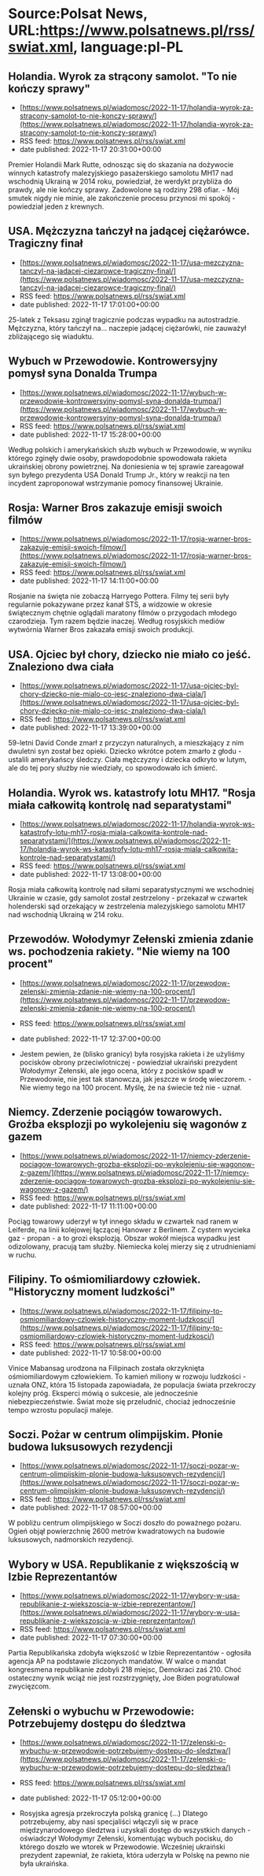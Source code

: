 # Source:Polsat News, URL:https://www.polsatnews.pl/rss/swiat.xml, language:pl-PL

## Holandia. Wyrok za strącony samolot. "To nie kończy sprawy"
 - [https://www.polsatnews.pl/wiadomosc/2022-11-17/holandia-wyrok-za-stracony-samolot-to-nie-konczy-sprawy/](https://www.polsatnews.pl/wiadomosc/2022-11-17/holandia-wyrok-za-stracony-samolot-to-nie-konczy-sprawy/)
 - RSS feed: https://www.polsatnews.pl/rss/swiat.xml
 - date published: 2022-11-17 20:31:00+00:00

Premier Holandii Mark Rutte, odnosząc się do skazania na dożywocie winnych katastrofy malezyjskiego pasażerskiego samolotu MH17 nad wschodnią Ukrainą w 2014 roku, powiedział, że werdykt przybliża do prawdy, ale nie kończy sprawy. Zadowolone są rodziny 298 ofiar. - Mój smutek nigdy nie minie, ale zakończenie procesu przynosi mi spokój - powiedział jeden z krewnych.

## USA. Mężczyzna tańczył na jadącej ciężarówce. Tragiczny finał
 - [https://www.polsatnews.pl/wiadomosc/2022-11-17/usa-mezczyzna-tanczyl-na-jadacej-ciezarowce-tragiczny-final/](https://www.polsatnews.pl/wiadomosc/2022-11-17/usa-mezczyzna-tanczyl-na-jadacej-ciezarowce-tragiczny-final/)
 - RSS feed: https://www.polsatnews.pl/rss/swiat.xml
 - date published: 2022-11-17 17:01:00+00:00

25-latek z Teksasu zginął tragicznie podczas wypadku na autostradzie. Mężczyzna, który tańczył na... naczepie jadącej ciężarówki, nie zauważył zbliżającego się wiaduktu.

## Wybuch w Przewodowie. Kontrowersyjny pomysł syna Donalda Trumpa
 - [https://www.polsatnews.pl/wiadomosc/2022-11-17/wybuch-w-przewodowie-kontrowersyjny-pomysl-syna-donalda-trumpa/](https://www.polsatnews.pl/wiadomosc/2022-11-17/wybuch-w-przewodowie-kontrowersyjny-pomysl-syna-donalda-trumpa/)
 - RSS feed: https://www.polsatnews.pl/rss/swiat.xml
 - date published: 2022-11-17 15:28:00+00:00

Według polskich i amerykańskich służb wybuch w Przewodowie, w wyniku którego zginęły dwie osoby, prawdopodobnie spowodowała rakieta ukraińskiej obrony powietrznej. Na doniesienia w tej sprawie zareagował syn byłego prezydenta USA Donald Trump Jr., który w reakcji na ten incydent zaproponował wstrzymanie pomocy finansowej Ukrainie.

## Rosja: Warner Bros zakazuje emisji swoich filmów
 - [https://www.polsatnews.pl/wiadomosc/2022-11-17/rosja-warner-bros-zakazuje-emisji-swoich-filmow/](https://www.polsatnews.pl/wiadomosc/2022-11-17/rosja-warner-bros-zakazuje-emisji-swoich-filmow/)
 - RSS feed: https://www.polsatnews.pl/rss/swiat.xml
 - date published: 2022-11-17 14:11:00+00:00

Rosjanie na święta nie zobaczą Harryego Pottera. Filmy tej serii były regularnie pokazywane przez kanał STS, a widzowie w okresie świątecznym chętnie oglądali maratony filmów o przygodach młodego czarodzieja. Tym razem będzie inaczej. Według rosyjskich mediów wytwórnia Warner Bros zakazała emisji swoich produkcji.

## USA. Ojciec był chory, dziecko nie miało co jeść. Znaleziono dwa ciała
 - [https://www.polsatnews.pl/wiadomosc/2022-11-17/usa-ojciec-byl-chory-dziecko-nie-mialo-co-jesc-znaleziono-dwa-ciala/](https://www.polsatnews.pl/wiadomosc/2022-11-17/usa-ojciec-byl-chory-dziecko-nie-mialo-co-jesc-znaleziono-dwa-ciala/)
 - RSS feed: https://www.polsatnews.pl/rss/swiat.xml
 - date published: 2022-11-17 13:39:00+00:00

59-letni David Conde zmarł z przyczyn naturalnych, a mieszkający z nim dwuletni syn został bez opieki. Dziecko wkrótce potem zmarło z głodu - ustalili amerykańscy śledczy. Ciała mężczyzny i dziecka odkryto w lutym, ale do tej pory służby nie wiedziały, co spowodowało ich śmierć.

## Holandia. Wyrok ws. katastrofy lotu MH17. "Rosja miała całkowitą kontrolę nad separatystami"
 - [https://www.polsatnews.pl/wiadomosc/2022-11-17/holandia-wyrok-ws-katastrofy-lotu-mh17-rosja-miala-calkowita-kontrole-nad-separatystami/](https://www.polsatnews.pl/wiadomosc/2022-11-17/holandia-wyrok-ws-katastrofy-lotu-mh17-rosja-miala-calkowita-kontrole-nad-separatystami/)
 - RSS feed: https://www.polsatnews.pl/rss/swiat.xml
 - date published: 2022-11-17 13:08:00+00:00

Rosja miała całkowitą kontrolę nad siłami separatystycznymi we wschodniej Ukrainie w czasie, gdy samolot został zestrzelony - przekazał w czwartek holenderski sąd orzekający w zestrzelenia malezyjskiego samolotu MH17 nad wschodnią Ukrainą w 214 roku.

## Przewodów. Wołodymyr Zełenski zmienia zdanie ws. pochodzenia rakiety. "Nie wiemy na 100 procent"
 - [https://www.polsatnews.pl/wiadomosc/2022-11-17/przewodow-zelenski-zmienia-zdanie-nie-wiemy-na-100-procent/](https://www.polsatnews.pl/wiadomosc/2022-11-17/przewodow-zelenski-zmienia-zdanie-nie-wiemy-na-100-procent/)
 - RSS feed: https://www.polsatnews.pl/rss/swiat.xml
 - date published: 2022-11-17 12:37:00+00:00

- Jestem pewien, że (blisko granicy) była rosyjska rakieta i że użyliśmy pocisków obrony przeciwlotniczej - powiedział ukraiński prezydent Wołodymyr Zełenski, ale jego ocena, który z pocisków spadł w Przewodowie, nie jest tak stanowcza, jak jeszcze w środę wieczorem. - Nie wiemy tego na 100 procent. Myślę, że na świecie też nie - uznał.

## Niemcy. Zderzenie pociągów towarowych. Groźba eksplozji po wykolejeniu się wagonów z gazem
 - [https://www.polsatnews.pl/wiadomosc/2022-11-17/niemcy-zderzenie-pociagow-towarowych-grozba-eksplozji-po-wykolejeniu-sie-wagonow-z-gazem/](https://www.polsatnews.pl/wiadomosc/2022-11-17/niemcy-zderzenie-pociagow-towarowych-grozba-eksplozji-po-wykolejeniu-sie-wagonow-z-gazem/)
 - RSS feed: https://www.polsatnews.pl/rss/swiat.xml
 - date published: 2022-11-17 11:11:00+00:00

Pociąg towarowy uderzył w tył innego składu w czwartek nad ranem w Leiferde, na linii kolejowej łączącej Hanower z Berlinem. Z cystern wycieka gaz - propan - a to grozi eksplozją. Obszar wokół miejsca wypadku jest odizolowany, pracują tam służby. Niemiecka kolej mierzy się z utrudnieniami w ruchu.

## Filipiny. To ośmiomiliardowy człowiek. "Historyczny moment ludzkości"
 - [https://www.polsatnews.pl/wiadomosc/2022-11-17/filipiny-to-osmiomiliardowy-czlowiek-historyczny-moment-ludzkosci/](https://www.polsatnews.pl/wiadomosc/2022-11-17/filipiny-to-osmiomiliardowy-czlowiek-historyczny-moment-ludzkosci/)
 - RSS feed: https://www.polsatnews.pl/rss/swiat.xml
 - date published: 2022-11-17 10:58:00+00:00

Vinice Mabansag urodzona na Filipinach została okrzyknięta ośmiomiliardowym człowiekiem. To kamień miliony w rozwoju ludzkości - uznała ONZ, która 15 listopada zapowiadała, że populacja świata przekroczy kolejny próg. Eksperci mówią o sukcesie, ale jednocześnie niebezpieczeństwie. Świat może się przeludnić, chociaż jednocześnie tempo wzrostu populacji maleje.

## Soczi. Pożar w centrum olimpijskim. Płonie budowa luksusowych rezydencji
 - [https://www.polsatnews.pl/wiadomosc/2022-11-17/soczi-pozar-w-centrum-olimpijskim-plonie-budowa-luksusowych-rezydencji/](https://www.polsatnews.pl/wiadomosc/2022-11-17/soczi-pozar-w-centrum-olimpijskim-plonie-budowa-luksusowych-rezydencji/)
 - RSS feed: https://www.polsatnews.pl/rss/swiat.xml
 - date published: 2022-11-17 08:57:00+00:00

W pobliżu centrum olimpijskiego w Soczi doszło do poważnego pożaru. Ogień objął powierzchnię 2600 metrów kwadratowych na budowie luksusowych, nadmorskich rezydencji.

## Wybory w USA. Republikanie z większością w Izbie Reprezentantów
 - [https://www.polsatnews.pl/wiadomosc/2022-11-17/wybory-w-usa-republikanie-z-wiekszoscia-w-izbie-reprezentantow/](https://www.polsatnews.pl/wiadomosc/2022-11-17/wybory-w-usa-republikanie-z-wiekszoscia-w-izbie-reprezentantow/)
 - RSS feed: https://www.polsatnews.pl/rss/swiat.xml
 - date published: 2022-11-17 07:30:00+00:00

Partia Republikańska zdobyła większość w Izbie Reprezentantów - ogłosiła agencja AP na podstawie zliczonych mandatów. W walce o mandat kongresmena republikanie zdobyli 218 miejsc, Demokraci zaś 210. Choć ostateczny wynik wciąż nie jest rozstrzygnięty, Joe Biden pogratulował zwycięzcom.

## Zełenski o wybuchu w Przewodowie: Potrzebujemy dostępu do śledztwa
 - [https://www.polsatnews.pl/wiadomosc/2022-11-17/zelenski-o-wybuchu-w-przewodowie-potrzebujemy-dostepu-do-sledztwa/](https://www.polsatnews.pl/wiadomosc/2022-11-17/zelenski-o-wybuchu-w-przewodowie-potrzebujemy-dostepu-do-sledztwa/)
 - RSS feed: https://www.polsatnews.pl/rss/swiat.xml
 - date published: 2022-11-17 05:12:00+00:00

- Rosyjska agresja przekroczyła polską granicę (...) Dlatego potrzebujemy, aby nasi specjaliści włączyli się w prace międzynarodowego śledztwa i uzyskali dostęp do wszystkich danych - oświadczył Wołodymyr Zełenski, komentując wybuch pocisku, do którego doszło we wtorek w Przewodowie. Wcześniej ukraiński prezydent zapewniał, że rakieta, która uderzyła w Polskę na pewno nie była ukraińska.

